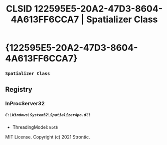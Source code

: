 ﻿---
title: "CLSID 122595E5-20A2-47D3-8604-4A613FF6CCA7 | Spatializer Class"
excerpt: What is COM-Object CLSID 122595E5-20A2-47D3-8604-4A613FF6CCA7?
---

# {122595E5-20A2-47D3-8604-4A613FF6CCA7}

### `Spatializer Class`

## Registry


### InProcServer32

##### `C:\Windows\System32\SpatializerApo.dll`
* ThreadingModel: `Both`

MIT License. Copyright (c) 2021 Strontic.



